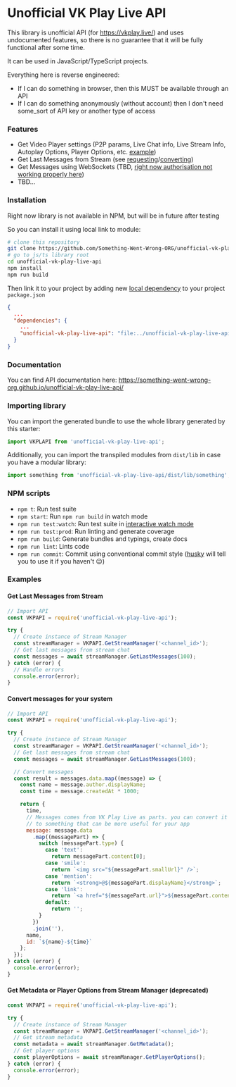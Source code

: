 # Unofficial VK Play Live API

This library is unofficial API (for https://vkplay.live/) and uses undocumented features, so there is no guarantee that it will be fully functional after some time.

It can be used in JavaScript/TypeScript projects.

Everything here is reverse engineered:
- If I can do something in browser, then this MUST be available through an API
- If I can do something anonymously (without account) then I don't need some_sort of API key or another type of access

### Features

- Get Video Player settings (P2P params, Live Chat info, Live Stream Info, Autoplay Options, Player Options, etc. [example](#get-metadata-or-player-options-from-stream-manager))
- Get Last Messages from Stream (see [requesting](#get-last-messages-from-stream)/[converting](#convert-messages-for-your-system))
- Get Messages using WebSockets (TBD, [right now authorisation not working properly here](https://github.com/Something-Went-Wrong-ORG/unofficial-vk-play-live-api/blob/54562b92580e5589c07b717ed7ff5989db2c3a2b/src/services/websocket.service.ts#L15))
- TBD...

### Installation

Right now library is not available in NPM, but will be in future after testing

So you can install it using local link to module:
```bash
# clone this repository
git clone https://github.com/Something-Went-Wrong-ORG/unofficial-vk-play-live-api.git
# go to js/ts library root
cd unofficial-vk-play-live-api
npm install
npm run build
```

Then link it to your project by adding new [local dependency](https://docs.npmjs.com/cli/v9/configuring-npm/package-json#local-paths) to your project `package.json`

```json
{
  ...
  "dependencies": {
    ...
    "unofficial-vk-play-live-api": "file:../unofficial-vk-play-live-api"
  }
}
```

### Documentation

You can find API documentation here: https://something-went-wrong-org.github.io/unofficial-vk-play-live-api/

### Importing library

You can import the generated bundle to use the whole library generated by this starter:

```javascript
import VKPLAPI from 'unofficial-vk-play-live-api';
```

Additionally, you can import the transpiled modules from `dist/lib` in case you have a modular library:

```javascript
import something from 'unofficial-vk-play-live-api/dist/lib/something';
```

### NPM scripts

- `npm t`: Run test suite
- `npm start`: Run `npm run build` in watch mode
- `npm run test:watch`: Run test suite in [interactive watch mode](http://facebook.github.io/jest/docs/cli.html#watch)
- `npm run test:prod`: Run linting and generate coverage
- `npm run build`: Generate bundles and typings, create docs
- `npm run lint`: Lints code
- `npm run commit`: Commit using conventional commit style ([husky](https://github.com/typicode/husky) will tell you to use it if you haven't :wink:)

### Examples

#### Get Last Messages from Stream

```js
// Import API
const VKPAPI = require('unofficial-vk-play-live-api');

try {
  // Create instance of Stream Manager
  const streamManager = VKPAPI.GetStreamManager('<channel_id>');
  // Get last messages from stream chat
  const messages = await streamManager.GetLastMessages(100);
} catch (error) {
  // Handle errors
  console.error(error);
}
```

#### Convert messages for your system

```js
// Import API
const VKPAPI = require('unofficial-vk-play-live-api');

try {
  // Create instance of Stream Manager
  const streamManager = VKPAPI.GetStreamManager('<channel_id>');
  // Get last messages from stream chat
  const messages = await streamManager.GetLastMessages(100);

  // Convert messages
  const result = messages.data.map((message) => {
    const name = message.author.displayName;
    const time = message.createdAt * 1000;

    return {
      time,
      // Messages comes from VK Play Live as parts. you can convert it
      // to something that can be more useful for your app
      message: message.data
        .map((messagePart) => {
          switch (messagePart.type) {
            case 'text':
              return messagePart.content[0];
            case 'smile':
              return `<img src="${messagePart.smallUrl}" />`;
            case 'mention':
              return `<strong>@${messagePart.displayName}</strong>`;
            case 'link':
              return `<a href="${messagePart.url}">${messagePart.content[0]}</a>`;
            default:
              return '';
          }
        })
        .join(''),
      name,
      id: `${name}-${time}`
    };
  });
} catch (error) {
  console.error(error);
}
```

#### Get Metadata or Player Options from Stream Manager (deprecated)

```js
const VKPAPI = require('unofficial-vk-play-live-api');

try {
  // Create instance of Stream Manager
  const streamManager = VKPAPI.GetStreamManager('<channel_id>');
  // Get stream metadata
  const metadata = await streamManager.GetMetadata();
  // Get player options
  const playerOptions = await streamManager.GetPlayerOptions();
} catch (error) {
  console.error(error);
}
```
